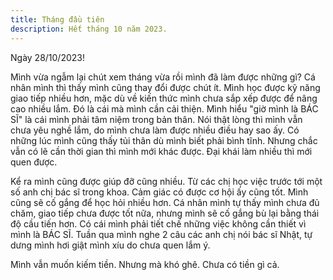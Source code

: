 ```yaml
---
title: Tháng đầu tiên
description: Hết tháng 10 năm 2023.
---
```


Ngày 28/10/2023!

Mình vừa ngẫm lại chút xem tháng vừa rồi mình đã làm được những gì? Cá nhân mình thì thấy mình cũng thay đổi được chút ít. Mình học được kỹ năng giao tiếp nhiều hơn, mặc dù về kiến thức mình chưa sắp xếp được để nâng cao nhiều lắm. Đó là cái mà mình cần cải thiện. Mình hiểu "giờ mình là BÁC SĨ" là cái mình phải tâm niệm trong bản thân. Nói thật lòng thì mình vẫn chưa yêu nghề lắm, do mình chưa làm được nhiều điều hay sao ấy. Có những lúc mình cũng thấy tủi thân dù mình biết phải bình tĩnh. Nhưng chắc vẫn có lẽ cần thời gian thì mình mới khác được. Đại khái làm nhiều thì mới quen được.

Kể ra mình cũng được giúp đỡ cũng nhiều. Từ các chị học việc trước tới một số anh chị bác sĩ trong khoa. Cảm giác có được cơ hội ấy cũng tốt. Mình cũng sẽ cố gắng để học hỏi nhiều hơn. Cá nhân mình tự thấy mình chưa đủ chăm, giao tiếp chưa được tốt nữa, nhưng mình sẽ cố gắng bù lại bằng thái độ cầu tiến hơn. Có cái mình phải tiết chế những việc không cần thiết vì mình là BÁC SĨ. Tuần qua mình nghe 2 câu các anh chị nói bác sĩ Nhật, tự dưng mình hơi giật mình xíu do chưa quen lắm ý.

Mình vẫn muốn kiếm tiền. Nhưng mà khó ghê. Chưa có tiền gì cả.
